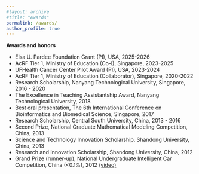 ```yaml
---
#layout: archive
#title: "Awards"
permalink: /awards/
author_profile: true
---
```


<b>Awards and honors</b>
- Elsa U. Pardee Foundation Grant (PI), USA, 2025-2026
- AcRF Tier 1, Ministry of Education (Co-I), Singapore, 2023-2025
- UFHealth Cancer Center Pilot Award (PI), USA, 2023-2024
- AcRF Tier 1, Ministry of Education (Collaborator), Singapore, 2020-2022
- Research Scholarship, Nanyang Technological University, Singapore, 2016 - 2020  
- The Excellence in Teaching Assistantship Award, Nanyang Technological University, 2018  
- Best oral presentation, The 6th International Conference on Bioinformatics and Biomedical Science, Singapore, 2017    
- Research Scholarship, Central South University, China, 2013 - 2016  
- Second Prize, National Graduate Mathematical Modeling Competition, China, 2013  
- Science and Technology Innovation Scholarship, Shandong University, China, 2013  
- Research and Innovation Scholarship, Shandong University, China, 2012  
- Grand Prize (runner-up), National Undergraduate Intelligent Car Competition, China (<0.1%), 2012  <a href="https://drive.google.com/file/d/1kber6JpINgj18coxI5XmV4I2bwgHdVDu/view?usp=sharing">(video)</a>  

